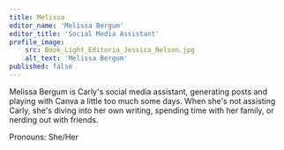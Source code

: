 ```yaml
---
title: Melissa
editor_name: 'Melissa Bergum'
editor_title: 'Social Media Assistant'
profile_image:
    src: Book_Light_Editoria_Jessica_Nelson.jpg
    alt_text: 'Melissa Bergum'
published: false
---
```


<span class="first-character">M</span>elissa Bergum is Carly's social media assistant, generating posts and playing with Canva a little too much some days. When she's not assisting Carly, she's diving into her own writing, spending time with her family, or nerding out with friends.

Pronouns: She/Her